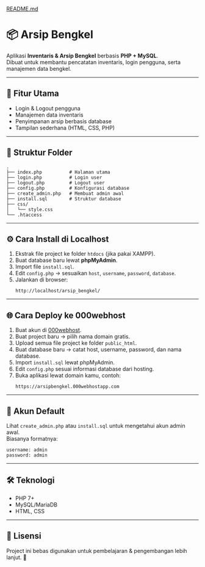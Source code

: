 [README.md](https://github.com/user-attachments/files/22027092/README.md)
# 📦 Arsip Bengkel

Aplikasi **Inventaris & Arsip Bengkel** berbasis **PHP + MySQL**.  
Dibuat untuk membantu pencatatan inventaris, login pengguna, serta manajemen data bengkel.

---

## 🚀 Fitur Utama
- Login & Logout pengguna  
- Manajemen data inventaris  
- Penyimpanan arsip berbasis database  
- Tampilan sederhana (HTML, CSS, PHP)  

---

## 📂 Struktur Folder
```
.
├── index.php          # Halaman utama
├── login.php          # Login user
├── logout.php         # Logout user
├── config.php         # Konfigurasi database
├── create_admin.php   # Membuat admin awal
├── install.sql        # Struktur database
├── css/
│   └── style.css
└── .htaccess
```

---

## ⚙️ Cara Install di Localhost
1. Ekstrak file project ke folder `htdocs` (jika pakai XAMPP).  
2. Buat database baru lewat **phpMyAdmin**.  
3. Import file `install.sql`.  
4. Edit `config.php` → sesuaikan `host`, `username`, `password`, `database`.  
5. Jalankan di browser:  
   ```
   http://localhost/arsip_bengkel/
   ```

---

## 🌐 Cara Deploy ke 000webhost
1. Buat akun di [000webhost](https://www.000webhost.com/).  
2. Buat project baru → pilih nama domain gratis.  
3. Upload semua file project ke folder `public_html`.  
4. Buat database baru → catat host, username, password, dan nama database.  
5. Import `install.sql` lewat phpMyAdmin.  
6. Edit `config.php` sesuai informasi database dari hosting.  
7. Buka aplikasi lewat domain kamu, contoh:  
   ```
   https://arsipbengkel.000webhostapp.com
   ```

---

## 🔑 Akun Default
Lihat `create_admin.php` atau `install.sql` untuk mengetahui akun admin awal.  
Biasanya formatnya:
```
username: admin
password: admin
```

---

## 🛠️ Teknologi
- PHP 7+  
- MySQL/MariaDB  
- HTML, CSS  

---

## 📜 Lisensi
Project ini bebas digunakan untuk pembelajaran & pengembangan lebih lanjut. 🚀  
